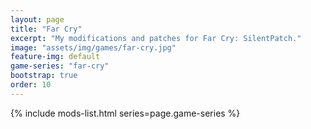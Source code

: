 ```yaml
---
layout: page
title: "Far Cry"
excerpt: "My modifications and patches for Far Cry: SilentPatch."
image: "assets/img/games/far-cry.jpg"
feature-img: default
game-series: "far-cry"
bootstrap: true
order: 10
---
```


{% include mods-list.html series=page.game-series %}